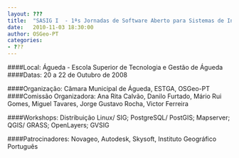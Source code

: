 ```yaml
---
layout: ???
title:  "SASIG I  - 1ªs Jornadas de Software Aberto para Sistemas de Informação Geográfica"
date:   2010-11-03 18:30:00
author: OSGeo-PT
categories:
- ???
---
```


[logo]: https://drive.google.com/open?id=0B495G9xDT1s9TkhXbkhWMEc1STg&authuser=0 "Logo SASIG 1"

####Local:
Águeda - Escola Superior de Tecnologia e Gestão de Águeda
####Datas:
20 a 22 de Outubro de 2008

####Organização:
 Câmara Municipal de Águeda, ESTGA, OSGeo-PT
####Comissão Organizadora:
 Ana Rita Calvão, Danilo Furtado, Mário Rui Gomes, Miguel Tavares, Jorge Gustavo Rocha, Victor Ferreira

####Workshops:
Distribuição Linux/ SIG; PostgreSQL/ PostGIS; Mapserver; QGIS/ GRASS; OpenLayers; GVSIG

####Patrocinadores:
Novageo, Autodesk, Skysoft, Instituto Geográfico Português